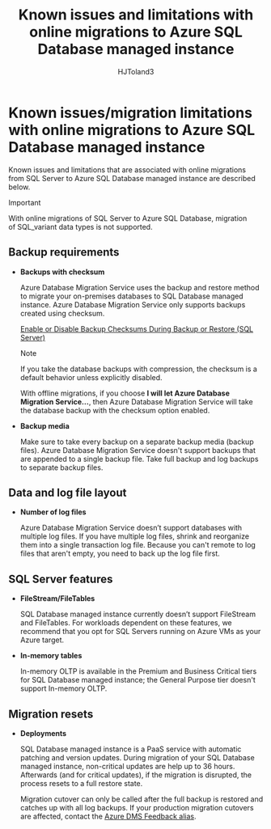 ﻿---
title: Known issues and limitations with online migrations to Azure SQL Database managed instance
description: Learn about known issues/migration limitations associated with online migrations to Azure SQL Database managed instance.
services: database-migration
author: HJToland3
ms.author: jtoland
manager: craigg
ms.reviewer: craigg
ms.service: dms
ms.workload: data-services
ms.custom: mvc
ms.topic: article
ms.date: 12/17/2019
---

# Known issues/migration limitations with online migrations to Azure SQL Database managed instance

Known issues and limitations that are associated with online migrations from SQL Server to Azure SQL Database managed instance are described below.

> [!IMPORTANT]
> With online migrations of SQL Server to Azure SQL Database, migration of SQL_variant data types is not supported.

## Backup requirements

- **Backups with checksum**

    Azure Database Migration Service uses the backup and restore method to migrate your on-premises databases to SQL Database managed instance. Azure Database Migration Service only supports backups created using checksum.

    [Enable or Disable Backup Checksums During Backup or Restore (SQL Server)](https://docs.microsoft.com/sql/relational-databases/backup-restore/enable-or-disable-backup-checksums-during-backup-or-restore-sql-server?view=sql-server-2017)

    > [!NOTE]
    > If you take the database backups with compression, the checksum is a default behavior unless explicitly disabled.

    With offline migrations, if you choose **I will let Azure Database Migration Service…**, then Azure Database Migration Service will take the database backup with the checksum option enabled.

- **Backup media**

    Make sure to take every backup on a separate backup media (backup files). Azure Database Migration Service doesn't support backups that are appended to a single backup file. Take full backup and log backups to separate backup files.

## Data and log file layout

- **Number of log files**

    Azure Database Migration Service doesn’t support databases with multiple log files. If you have multiple log files, shrink and reorganize them into a single transaction log file. Because you can't remote to log files that aren't empty, you need to back up the log file first.

## SQL Server features

- **FileStream/FileTables**

    SQL Database managed instance currently doesn’t support FileStream and FileTables. For workloads dependent on these features, we recommend that you opt for SQL Servers running on Azure VMs as your Azure target.

- **In-memory tables**

    In-memory OLTP is available in the Premium and Business Critical tiers for SQL Database managed instance; the General Purpose tier doesn't support In-memory OLTP.

## Migration resets

- **Deployments**

    SQL Database managed instance is a PaaS service with automatic patching and version updates. During migration of your SQL Database managed instance, non-critical updates are help up to 36 hours. Afterwards (and for critical updates), if  the migration is disrupted, the process resets to a full restore state.

    Migration cutover can only be called after the full backup is restored and catches up with all log backups. If your production migration cutovers are affected, contact the [Azure DMS Feedback alias](mailto:dmsfeedback@microsoft.com).
